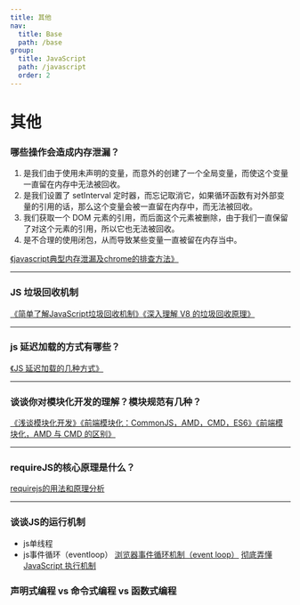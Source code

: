 ```yaml
---
title: 其他
nav:
  title: Base
  path: /base
group:
  title: JavaScript
  path: /javascript
  order: 2
---
```


# 其他

### 哪些操作会造成内存泄漏？
1. 是我们由于使用未声明的变量，而意外的创建了一个全局变量，而使这个变量一直留在内存中无法被回收。
1. 是我们设置了 setInterval 定时器，而忘记取消它，如果循环函数有对外部变量的引用的话，那么这个变量会被一直留在内存中，而无法被回收。
1. 我们获取一个 DOM 元素的引用，而后面这个元素被删除，由于我们一直保留了对这个元素的引用，所以它也无法被回收。
1. 是不合理的使用闭包，从而导致某些变量一直被留在内存当中。

[《javascript典型内存泄漏及chrome的排查方法》](https://segmentfault.com/a/1190000008901861)

---
### JS 垃圾回收机制
[《简单了解JavaScript垃圾回收机制》](https://juejin.im/post/6844903556265279502)[《深入理解 V8 的垃圾回收原理》](https://www.jianshu.com/p/b8ed21e8a4fb)

---
### js 延迟加载的方式有哪些？
[《JS 延迟加载的几种方式》](https://blog.csdn.net/meijory/article/details/76389762)

---
### 谈谈你对模块化开发的理解？模块规范有几种？
[《浅谈模块化开发》](https://juejin.im/post/6844903581661790216)[《前端模块化：CommonJS，AMD，CMD，ES6》](https://juejin.im/post/6844903576309858318)[《前端模块化，AMD 与 CMD 的区别》](https://juejin.im/post/6844903541853650951)

---
### requireJS的核心原理是什么？
[requirejs的用法和原理分析](https://github.com/HRFE/blog/issues/10)

---
### 谈谈JS的运行机制
- js单线程
- js事件循环（eventloop）
[浏览器事件循环机制（event loop）](https://juejin.im/post/6844903606466904078) [彻底弄懂 JavaScript 执行机制](https://juejin.im/post/6844903512845860872#heading-7)


### 声明式编程 vs 命令式编程 vs 函数式编程


